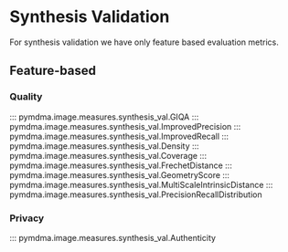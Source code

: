 # Synthesis Validation

For synthesis validation we have only feature based evaluation metrics.

## Feature-based
### Quality
::: pymdma.image.measures.synthesis_val.GIQA
::: pymdma.image.measures.synthesis_val.ImprovedPrecision
::: pymdma.image.measures.synthesis_val.ImprovedRecall
::: pymdma.image.measures.synthesis_val.Density
::: pymdma.image.measures.synthesis_val.Coverage
::: pymdma.image.measures.synthesis_val.FrechetDistance
::: pymdma.image.measures.synthesis_val.GeometryScore
::: pymdma.image.measures.synthesis_val.MultiScaleIntrinsicDistance
::: pymdma.image.measures.synthesis_val.PrecisionRecallDistribution

### Privacy
::: pymdma.image.measures.synthesis_val.Authenticity
